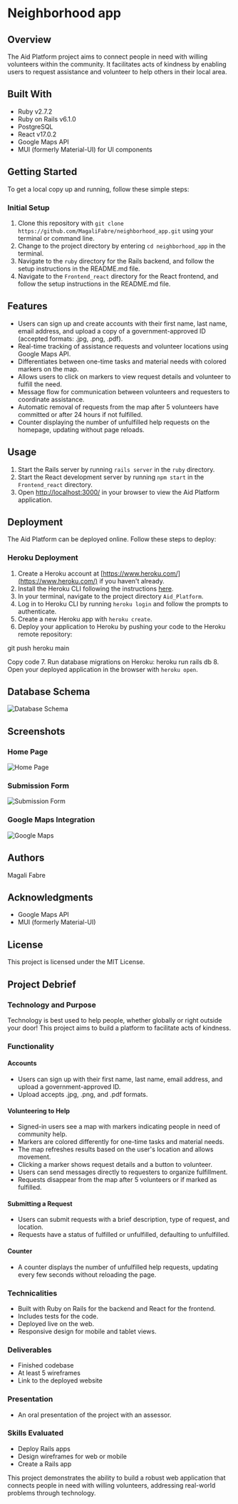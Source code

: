 # Neighborhood app

## Overview
The Aid Platform project aims to connect people in need with willing volunteers within the community. It facilitates acts of kindness by enabling users to request assistance and volunteer to help others in their local area.

## Built With
- Ruby v2.7.2
- Ruby on Rails v6.1.0
- PostgreSQL
- React v17.0.2
- Google Maps API
- MUI (formerly Material-UI) for UI components

## Getting Started
To get a local copy up and running, follow these simple steps:

### Initial Setup
1. Clone this repository with `git clone https://github.com/MagaliFabre/neighborhood_app.git` using your terminal or command line.
2. Change to the project directory by entering `cd neighborhood_app` in the terminal.
3. Navigate to the `ruby` directory for the Rails backend, and follow the setup instructions in the README.md file.
4. Navigate to the `Frontend_react` directory for the React frontend, and follow the setup instructions in the README.md file.

## Features
- Users can sign up and create accounts with their first name, last name, email address, and upload a copy of a government-approved ID (accepted formats: .jpg, .png, .pdf).
- Real-time tracking of assistance requests and volunteer locations using Google Maps API.
- Differentiates between one-time tasks and material needs with colored markers on the map.
- Allows users to click on markers to view request details and volunteer to fulfill the need.
- Message flow for communication between volunteers and requesters to coordinate assistance.
- Automatic removal of requests from the map after 5 volunteers have committed or after 24 hours if not fulfilled.
- Counter displaying the number of unfulfilled help requests on the homepage, updating without page reloads.

## Usage
1. Start the Rails server by running `rails server` in the `ruby` directory.
2. Start the React development server by running `npm start` in the `Frontend_react` directory.
3. Open [http://localhost:3000/](http://localhost:3000/) in your browser to view the Aid Platform application.

## Deployment
The Aid Platform can be deployed online. Follow these steps to deploy:

### Heroku Deployment
1. Create a Heroku account at [https://www.heroku.com/](https://www.heroku.com/) if you haven't already.
2. Install the Heroku CLI following the instructions [here](https://devcenter.heroku.com/articles/heroku-cli).
3. In your terminal, navigate to the project directory `Aid_Platform`.
4. Log in to Heroku CLI by running `heroku login` and follow the prompts to authenticate.
5. Create a new Heroku app with `heroku create`.
6. Deploy your application to Heroku by pushing your code to the Heroku remote repository:

git push heroku main

Copy code
7. Run database migrations on Heroku:
heroku run rails db
8. Open your deployed application in the browser with `heroku open`.

## Database Schema
![Database Schema](./picturereadme/db.png)

## Screenshots
### Home Page
![Home Page](./picturereadme/homepage.png)

### Submission Form
![Submission Form](./picturereadme/form.png)

### Google Maps Integration
![Google Maps](./picturereadme/map.png)

## Authors
Magali Fabre

## Acknowledgments
- Google Maps API
- MUI (formerly Material-UI)

## License
This project is licensed under the MIT License.

## Project Debrief

### Technology and Purpose

Technology is best used to help people, whether globally or right outside your door! This project aims to build a platform to facilitate acts of kindness.

### Functionality

#### Accounts

- Users can sign up with their first name, last name, email address, and upload a government-approved ID.
- Upload accepts .jpg, .png, and .pdf formats.

#### Volunteering to Help

- Signed-in users see a map with markers indicating people in need of community help.
- Markers are colored differently for one-time tasks and material needs.
- The map refreshes results based on the user's location and allows movement.
- Clicking a marker shows request details and a button to volunteer.
- Users can send messages directly to requesters to organize fulfillment.
- Requests disappear from the map after 5 volunteers or if marked as fulfilled.

#### Submitting a Request

- Users can submit requests with a brief description, type of request, and location.
- Requests have a status of fulfilled or unfulfilled, defaulting to unfulfilled.

#### Counter

- A counter displays the number of unfulfilled help requests, updating every few seconds without reloading the page.

### Technicalities

- Built with Ruby on Rails for the backend and React for the frontend.
- Includes tests for the code.
- Deployed live on the web.
- Responsive design for mobile and tablet views.

### Deliverables

- Finished codebase
- At least 5 wireframes
- Link to the deployed website

### Presentation

- An oral presentation of the project with an assessor.

### Skills Evaluated

- Deploy Rails apps
- Design wireframes for web or mobile
- Create a Rails app

This project demonstrates the ability to build a robust web application that connects people in need with willing volunteers, addressing real-world problems through technology.

